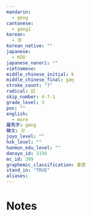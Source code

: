 ```yaml
---
mandarin:
  - gèng
cantonese:
  - gang1
korean:
  - 갱
korean_native: ""
japanese:
  - KOU
japanese_nanori: ""
vietnamese:
middle_chinese_initial: k
middle_chinese_final: ɣæŋ
stroke_count: "7"
radical: 曰
skip_number: 4-7-1
grade_level: 3
pos: ""
english:
  - more
羅馬字: gang
韓文: 강
joyo_level: ""
hsk_level: ""
hanmun_edu_level: ""
danayo_id: 3156
mc_id: 399
graphemic_classification: 會意
stand_in: "TRUE"
aliases:
---
```


# Notes
